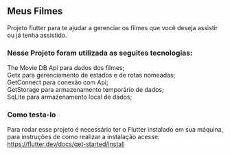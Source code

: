 ## Meus Filmes

Projeto flutter para te ajudar a gerenciar os filmes que você deseja assistir ou já tenha assistido.



### Nesse Projeto foram utilizada as seguites tecnologias:

The Movie DB Api para dados dos filmes;</br>
Getx para gerenciamento de estados e de rotas nomeadas;</br>
GetConnect para conexão com Api;</br>
GetStorage para armazenamento temporário de dados;</br>
SqLite para armazenamento local de dados;</br>

### Como testa-lo

Para rodar esse projeto é necessário ter o Flutter instalado em sua máquina, para instruções
de como realizar a instalação  acesse: https://flutter.dev/docs/get-started/install

